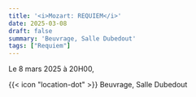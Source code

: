 ```yaml
---
title: '<i>Mozart: REQUIEM</i>'
date: 2025-03-08
draft: false
summary: 'Beuvrage, Salle Dubedout'
tags: ["Requiem"]
---
```


Le 8 mars 2025 à 20H00,

{{< icon "location-dot" >}} Beuvrage, Salle Dubedout

